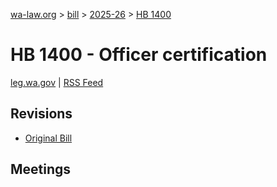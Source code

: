 [wa-law.org](/) > [bill](/bill/) > [2025-26](/bill/2025-26/) > [HB 1400](/bill/2025-26/hb/1400/)

# HB 1400 - Officer certification
[leg.wa.gov](https://app.leg.wa.gov/billsummary?BillNumber=1400&Year=2025&Initiative=false) | [RSS Feed](./rss.xml)

## Revisions
* [Original Bill](1/)

## Meetings